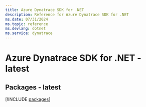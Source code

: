 ```yaml
---
title: Azure Dynatrace SDK for .NET
description: Reference for Azure Dynatrace SDK for .NET
ms.date: 07/31/2024
ms.topic: reference
ms.devlang: dotnet
ms.service: dynatrace
---
```

# Azure Dynatrace SDK for .NET - latest
## Packages - latest
[!INCLUDE [packages](dynatrace-index.md)]